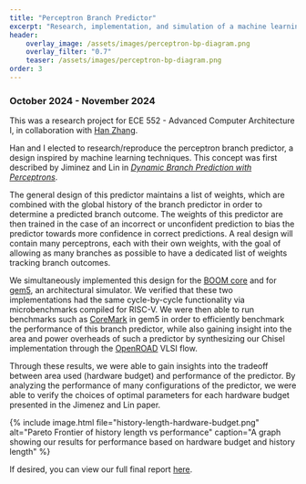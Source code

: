 ```yaml
---
title: "Perceptron Branch Predictor"
excerpt: "Research, implementation, and simulation of a machine learning-inspired branch predictor in microarchitecture."
header:
    overlay_image: /assets/images/perceptron-bp-diagram.png
    overlay_filter: "0.7"
    teaser: /assets/images/perceptron-bp-diagram.png
order: 3
---
```

### October 2024 - November 2024

This was a research project for ECE 552 - Advanced Computer Architecture I, in collaboration with [Han Zhang](https://linkedin.com/in/han-zhang-2sk34).

Han and I elected to research/reproduce the perceptron branch predictor, a design inspired by machine learning techniques. This concept was first described by Jiminez and Lin in [*Dynamic Branch Prediction with Perceptrons*](https://ieeexplore.ieee.org/document/903263).

The general design of this predictor maintains a list of weights, which are combined with the global history of the branch predictor in order to determine a predicted branch outcome.
The weights of this predictor are then trained in the case of an incorrect or unconfident prediction to bias the predictor towards more confidence in correct predictions.
A real design will contain many perceptrons, each with their own weights, with the goal of allowing as many branches as possible to have a dedicated list of weights tracking branch outcomes.

We simultaneously implemented this design for the [BOOM core](https://boom-core.org/) and for [gem5](https://www.gem5.org), an architectural simulator. 
We verified that these two implementations had the same cycle-by-cycle functionality via microbenchmarks compiled for RISC-V. 
We were then able to run benchmarks such as [CoreMark](https://www.eembc.org/coremark/) in gem5 in order to efficiently benchmark the performance of this branch predictor, 
while also gaining insight into the area and power overheads of such a predictor by synthesizing our Chisel implementation through the [OpenROAD](https://theopenroadproject.org/) VLSI flow.

Through these results, we were able to gain insights into the tradeoff between area used (hardware budget) and performance of the predictor.
By analyzing the performance of many configurations of the predictor, we were able to verify the choices of optimal parameters for each hardware budget presented in the Jimenez and Lin paper.

{% include image.html file="history-length-hardware-budget.png" alt="Pareto Frontier of history length vs performance" caption="A graph showing our results for performance based on hardware budget and history length" %}

If desired, you can view our full final report [here](https://drive.google.com/file/d/119pvG79218wlF4r3N4nbrOQBsU9EFFjF/view?usp=sharing).
